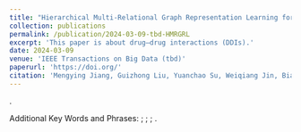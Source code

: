 ```yaml
---
title: "Hierarchical Multi-Relational Graph Representation Learning for Large-Scale Prediction of Drug-Drug Interactions"
collection: publications
permalink: /publication/2024-03-09-tbd-HMRGRL
excerpt: 'This paper is about drug–drug interactions (DDIs).'
date: 2024-03-09
venue: 'IEEE Transactions on Big Data (tbd)'
paperurl: 'https://doi.org/'
citation: 'Mengying Jiang, Guizhong Liu, Yuanchao Su, Weiqiang Jin, Biao Zhao. (2024). &quot;Hierarchical Multi-Relational Graph Representation Learning for Large-Scale Prediction of Drug-Drug Interactions.&quot; <i>IEEE Transactions on Big Data</i>. Volume , , , ISSN .'
---
```


.

Additional Key Words and Phrases: ; ; ; .
